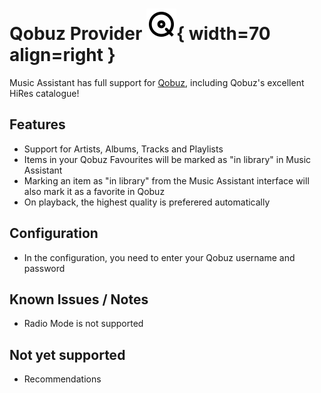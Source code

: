 # Qobuz Provider ![Preview image](../assets/icons/qobuz-icon.svg){ width=70 align=right }

Music Assistant has full support for [Qobuz](https://www.qobuz.com/), including Qobuz's excellent HiRes catalogue!

## Features
- Support for Artists, Albums, Tracks and Playlists
- Items in your Qobuz Favourites will be marked as "in library" in Music Assistant
- Marking an item as "in library" from the Music Assistant interface will also mark it as a favorite in Qobuz
- On playback, the highest quality is preferered automatically

## Configuration
- In the configuration, you need to enter your Qobuz username and password

## Known Issues / Notes

- Radio Mode is not supported

## Not yet supported

- Recommendations
